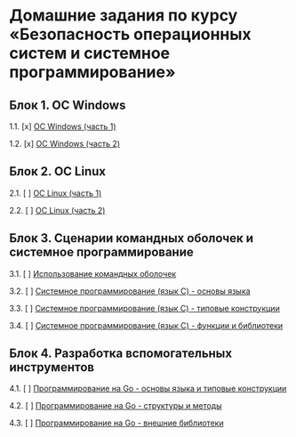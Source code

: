 # Домашние задания по курсу «Безопасность операционных систем и системное программирование»

## Блок 1. ОС Windows

1.1. [x] [ОС Windows (часть 1)](01_win)

1.2. [x] [ОС Windows (часть 2)](02_win)

## Блок 2. ОС Linux

2.1. [ ] [ОС Linux (часть 1)](03_nix)

2.2. [ ] [ОС Linux (часть 2)](04_nix)

## Блок 3. Сценарии командных оболочек и системное программирование

3.1. [ ] [Использование командных оболочек](05_shell)

3.2. [ ] [Системное программирование (язык C) - основы языка](06_c)

3.3. [ ] [Системное программирование (язык C) - типовые конструкции](07_c)

3.4. [ ] [Системное программирование (язык C) - функции и библиотеки](08_c)

## Блок 4. Разработка вспомогательных инструментов

4.1. [ ] [Программирование на Go - основы языка и типовые конструкции](09_go)

4.2. [ ] [Программирование на Go - структуры и методы](10_go)

4.3. [ ] [Программирование на Go - внешние библиотеки](11_go)

